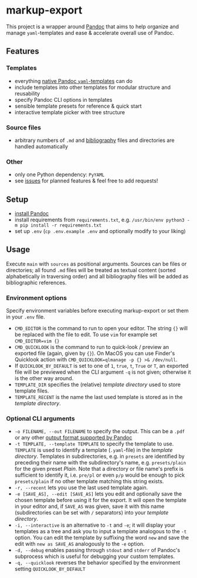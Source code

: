 # markup-export

This project is a wrapper around [Pandoc](https://pandoc.org/) that aims to help
organize and manage `yaml`-templates and ease & accelerate overall use of Pandoc.

## Features

### Templates

- everything [native Pandoc
  `yaml`-templates](https://pandoc.org/MANUAL.html#variables) can do
- include templates into other templates for modular structure and reusability
- specify Pandoc CLI options in templates
- sensible template presets for reference & quick start
- interactive template picker with tree structure

### Source files

- arbitrary numbers of `.md` and
  [bibliography](https://pandoc.org/MANUAL.html#specifying-bibliographic-data)
  files and directories are handled automatically

### Other

- only one Python dependency: `PyYAML`
- see [issues](https://github.com/jannis-baum/markup-export/issues) for planned
  features & feel free to add requests!

## Setup

- [install Pandoc](https://pandoc.org/installing.html)
- install requirements from `requirements.txt`, e.g. `/usr/bin/env python3 -m
  pip install -r requirements.txt`
- set up `.env` (`cp .env.example .env` and optionally modify to your liking)

## Usage

Execute `main` with `sources` as positional arguments. Sources can be files or
directories; all found `.md` files will be treated as textual content (sorted
alphabetically in traversing order) and all bibliography files will be added as
bibliographic references.

### Environment options

Specify environment variables before executing markup-export or set them in your
`.env` file.

- `CMD_EDITOR` is the command to run to open your editor. The string `{}` will
  be replaced with the file to edit. To use `vim` for example set
  `CMD_EDITOR=vim {}`
- `CMD_QUICKLOOK` is the command to run to quick-look / preview an exported
  file (again, given by `{}`). On MacOS you can use Finder's Quicklook action
  with `CMD_QUICKLOOK=qlmanage -p {} >& /dev/null`.
- If `QUICKLOOK_BY_DEFAULT` is set to one of `1`, `true`, `t`, `True` or `T`, an
  exported file will be previewed when the CLI argument `-q` is not given;
  otherwise it is the other way around.
- `TEMPLATE_DIR` specifies the (relative) *template directory* used to store
  template files.
- `TEMPLATE_RECENT` is the name the last used template is stored as in the
  *template directory*.

### Optional CLI arguments

- `-o FILENAME, --out FILENAME` to specify the output. This can be a `.pdf` or
  any other [output format supported by Pandoc](https://pandoc.org/MANUAL.html#general-options)
- `-t TEMPLATE, --template TEMPLATE` to specify the template to use. `TEMPLATE`
  is used to identify a template (`.yaml`-file) in the *template
  directory*. Templates in subdirectories, e.g. in `presets` are identified by
  preceding their name with the subdirectory's name, e.g. `presets/plain` for
  the given preset *Plain*. Note that a directory or file name's prefix is
  sufficient to identify it, i.e. `pre/pl` or even `p/p` would be enough to pick
  `presets/plain` if no other template matching this string exists.
- `-r, --recent` lets you use the last used template again.
- `-e [SAVE_AS], --edit [SAVE_AS]` lets you edit and optionally save the chosen
  template before using it for the export. It will open the template in your
  editor and, if `SAVE_AS` was given, save it with this name (subdirectories can
  be set with `/` separators) into your *template directory*.
- `-i, --interactive` is an alternative to `-t` and `-e`; it will display your
  templates as a tree and ask you to input a template analogous to the `-t`
  option. You can edit the template by suffixing the word `new` and save the
  edit with `new as SAVE_AS` analogously to the `-e` option.
- `-d, --debug` enables passing through `stdout` and `stderr` of Pandoc's
  subprocess which is useful for debugging your custom templates.
- `-q, --quicklook` reverses the behavior specified by the environment setting
  `QUICKLOOK_BY_DEFAULT`
